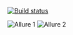 [![Build status](https://ci.appveyor.com/api/projects/status/wc3xogx1wc7j7ijc?svg=true)](https://ci.appveyor.com/project/NadezhdaT87/cardservice)

![Allure 1](https://github.com/user-attachments/assets/3068a708-36d9-4008-9666-b6eb9eec9d5b)
![Allure 2](https://github.com/user-attachments/assets/73d9617b-e6f3-418d-b9ba-c6c6f425dd07)
